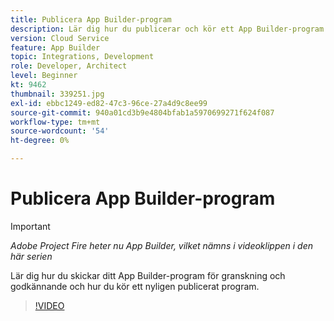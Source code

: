```yaml
---
title: Publicera App Builder-program
description: Lär dig hur du publicerar och kör ett App Builder-program.
version: Cloud Service
feature: App Builder
topic: Integrations, Development
role: Developer, Architect
level: Beginner
kt: 9462
thumbnail: 339251.jpg
exl-id: ebbc1249-ed82-47c3-96ce-27a4d9c8ee99
source-git-commit: 940a01cd3b9e4804bfab1a5970699271f624f087
workflow-type: tm+mt
source-wordcount: '54'
ht-degree: 0%

---
```


# Publicera App Builder-program

>[!IMPORTANT]
>
> _Adobe Project Fire heter nu App Builder, vilket nämns i videoklippen i den här serien_

Lär dig hur du skickar ditt App Builder-program för granskning och godkännande och hur du kör ett nyligen publicerat program.

>[!VIDEO](https://video.tv.adobe.com/v/339251/?quality=12&learn=on)
